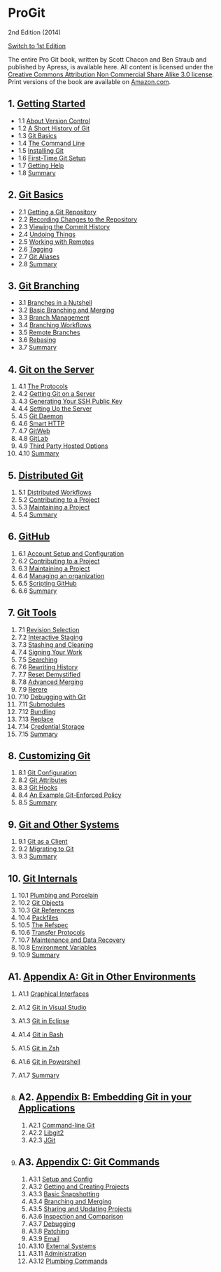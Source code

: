 # ProGit

2nd Edition (2014)

[Switch to 1st Edition](https://git-scm.com/book/en/v1)

The entire Pro Git book, written by Scott Chacon and Ben Straub and published by Apress, is available here. All content is licensed under the [Creative Commons Attribution Non Commercial Share Alike 3.0 license](https://creativecommons.org/licenses/by-nc-sa/3.0/). Print versions of the book are available on [Amazon.com](http://www.amazon.com/Pro-Git-Scott-Chacon/dp/1484200772?ie=UTF8&camp=1789&creative=9325&creativeASIN=1430218339&linkCode=as2&tag=git-sfconservancy-20).

## 1. [Getting Started](https://git-scm.com/book/en/v2/Getting-Started-About-Version-Control)

- 1.1 [About Version Control](https://git-scm.com/book/en/v2/Getting-Started-About-Version-Control)
- 1.2 [A Short History of Git](https://git-scm.com/book/en/v2/Getting-Started-A-Short-History-of-Git)
- 1.3 [Git Basics](https://git-scm.com/book/en/v2/Getting-Started-Git-Basics)
- 1.4 [The Command Line](https://git-scm.com/book/en/v2/Getting-Started-The-Command-Line)
- 1.5 [Installing Git](https://git-scm.com/book/en/v2/Getting-Started-Installing-Git)
- 1.6 [First-Time Git Setup](https://git-scm.com/book/en/v2/Getting-Started-First-Time-Git-Setup)
- 1.7 [Getting Help](https://git-scm.com/book/en/v2/Getting-Started-Getting-Help)
- 1.8 [Summary](https://git-scm.com/book/en/v2/Getting-Started-Summary)

## 2. [Git Basics](https://git-scm.com/book/en/v2/Git-Basics-Getting-a-Git-Repository)

- 2.1 [Getting a Git Repository](https://git-scm.com/book/en/v2/Git-Basics-Getting-a-Git-Repository)
- 2.2 [Recording Changes to the Repository](https://git-scm.com/book/en/v2/Git-Basics-Recording-Changes-to-the-Repository)
- 2.3 [Viewing the Commit History](https://git-scm.com/book/en/v2/Git-Basics-Viewing-the-Commit-History)
- 2.4 [Undoing Things](https://git-scm.com/book/en/v2/Git-Basics-Undoing-Things)
- 2.5 [Working with Remotes](https://git-scm.com/book/en/v2/Git-Basics-Working-with-Remotes)
- 2.6 [Tagging](https://git-scm.com/book/en/v2/Git-Basics-Tagging)
- 2.7 [Git Aliases](https://git-scm.com/book/en/v2/Git-Basics-Git-Aliases)
- 2.8 [Summary](https://git-scm.com/book/en/v2/Git-Basics-Summary)

## 3. [Git Branching](https://git-scm.com/book/en/v2/Git-Branching-Branches-in-a-Nutshell)

- 3.1 [Branches in a Nutshell](https://git-scm.com/book/en/v2/Git-Branching-Branches-in-a-Nutshell)
- 3.2 [Basic Branching and Merging](https://git-scm.com/book/en/v2/Git-Branching-Basic-Branching-and-Merging)
- 3.3 [Branch Management](https://git-scm.com/book/en/v2/Git-Branching-Branch-Management)
- 3.4 [Branching Workflows](https://git-scm.com/book/en/v2/Git-Branching-Branching-Workflows)
- 3.5 [Remote Branches](https://git-scm.com/book/en/v2/Git-Branching-Remote-Branches)
- 3.6 [Rebasing](https://git-scm.com/book/en/v2/Git-Branching-Rebasing)
- 3.7 [Summary](https://git-scm.com/book/en/v2/Git-Branching-Summary)

## 4. [Git on the Server](https://git-scm.com/book/en/v2/Git-on-the-Server-The-Protocols)

1. 4.1 [The Protocols](https://git-scm.com/book/en/v2/Git-on-the-Server-The-Protocols)
2. 4.2 [Getting Git on a Server](https://git-scm.com/book/en/v2/Git-on-the-Server-Getting-Git-on-a-Server)
3. 4.3 [Generating Your SSH Public Key](https://git-scm.com/book/en/v2/Git-on-the-Server-Generating-Your-SSH-Public-Key)
4. 4.4 [Setting Up the Server](https://git-scm.com/book/en/v2/Git-on-the-Server-Setting-Up-the-Server)
5. 4.5 [Git Daemon](https://git-scm.com/book/en/v2/Git-on-the-Server-Git-Daemon)
6. 4.6 [Smart HTTP](https://git-scm.com/book/en/v2/Git-on-the-Server-Smart-HTTP)
7. 4.7 [GitWeb](https://git-scm.com/book/en/v2/Git-on-the-Server-GitWeb)
8. 4.8 [GitLab](https://git-scm.com/book/en/v2/Git-on-the-Server-GitLab)
9. 4.9 [Third Party Hosted Options](https://git-scm.com/book/en/v2/Git-on-the-Server-Third-Party-Hosted-Options)
10. 4.10 [Summary](https://git-scm.com/book/en/v2/Git-on-the-Server-Summary)

## 5. [Distributed Git](https://git-scm.com/book/en/v2/Distributed-Git-Distributed-Workflows)

1. 5.1 [Distributed Workflows](https://git-scm.com/book/en/v2/Distributed-Git-Distributed-Workflows)
2. 5.2 [Contributing to a Project](https://git-scm.com/book/en/v2/Distributed-Git-Contributing-to-a-Project)
3. 5.3 [Maintaining a Project](https://git-scm.com/book/en/v2/Distributed-Git-Maintaining-a-Project)
4. 5.4 [Summary](https://git-scm.com/book/en/v2/Distributed-Git-Summary)

## 6. [GitHub](https://git-scm.com/book/en/v2/GitHub-Account-Setup-and-Configuration)

1. 6.1 [Account Setup and Configuration](https://git-scm.com/book/en/v2/GitHub-Account-Setup-and-Configuration)
2. 6.2 [Contributing to a Project](https://git-scm.com/book/en/v2/GitHub-Contributing-to-a-Project)
3. 6.3 [Maintaining a Project](https://git-scm.com/book/en/v2/GitHub-Maintaining-a-Project)
4. 6.4 [Managing an organization](https://git-scm.com/book/en/v2/GitHub-Managing-an-organization)
5. 6.5 [Scripting GitHub](https://git-scm.com/book/en/v2/GitHub-Scripting-GitHub)
6. 6.6 [Summary](https://git-scm.com/book/en/v2/GitHub-Summary)

## 7. [Git Tools](https://git-scm.com/book/en/v2/Git-Tools-Revision-Selection)

1. 7.1 [Revision Selection](https://git-scm.com/book/en/v2/Git-Tools-Revision-Selection)
2. 7.2 [Interactive Staging](https://git-scm.com/book/en/v2/Git-Tools-Interactive-Staging)
3. 7.3 [Stashing and Cleaning](https://git-scm.com/book/en/v2/Git-Tools-Stashing-and-Cleaning)
4. 7.4 [Signing Your Work](https://git-scm.com/book/en/v2/Git-Tools-Signing-Your-Work)
5. 7.5 [Searching](https://git-scm.com/book/en/v2/Git-Tools-Searching)
6. 7.6 [Rewriting History](https://git-scm.com/book/en/v2/Git-Tools-Rewriting-History)
7. 7.7 [Reset Demystified](https://git-scm.com/book/en/v2/Git-Tools-Reset-Demystified)
8. 7.8 [Advanced Merging](https://git-scm.com/book/en/v2/Git-Tools-Advanced-Merging)
9. 7.9 [Rerere](https://git-scm.com/book/en/v2/Git-Tools-Rerere)
10. 7.10 [Debugging with Git](https://git-scm.com/book/en/v2/Git-Tools-Debugging-with-Git)
11. 7.11 [Submodules](https://git-scm.com/book/en/v2/Git-Tools-Submodules)
12. 7.12 [Bundling](https://git-scm.com/book/en/v2/Git-Tools-Bundling)
13. 7.13 [Replace](https://git-scm.com/book/en/v2/Git-Tools-Replace)
14. 7.14 [Credential Storage](https://git-scm.com/book/en/v2/Git-Tools-Credential-Storage)
15. 7.15 [Summary](https://git-scm.com/book/en/v2/Git-Tools-Summary)

## 8. [Customizing Git](https://git-scm.com/book/en/v2/Customizing-Git-Git-Configuration)

1. 8.1 [Git Configuration](https://git-scm.com/book/en/v2/Customizing-Git-Git-Configuration)
2. 8.2 [Git Attributes](https://git-scm.com/book/en/v2/Customizing-Git-Git-Attributes)
3. 8.3 [Git Hooks](https://git-scm.com/book/en/v2/Customizing-Git-Git-Hooks)
4. 8.4 [An Example Git-Enforced Policy](https://git-scm.com/book/en/v2/Customizing-Git-An-Example-Git-Enforced-Policy)
5. 8.5 [Summary](https://git-scm.com/book/en/v2/Customizing-Git-Summary)

## 9. [Git and Other Systems](https://git-scm.com/book/en/v2/Git-and-Other-Systems-Git-as-a-Client)

1. 9.1 [Git as a Client](https://git-scm.com/book/en/v2/Git-and-Other-Systems-Git-as-a-Client)
2. 9.2 [Migrating to Git](https://git-scm.com/book/en/v2/Git-and-Other-Systems-Migrating-to-Git)
3. 9.3 [Summary](https://git-scm.com/book/en/v2/Git-and-Other-Systems-Summary)

## 10. [Git Internals](https://git-scm.com/book/en/v2/Git-Internals-Plumbing-and-Porcelain)

1. 10.1 [Plumbing and Porcelain](https://git-scm.com/book/en/v2/Git-Internals-Plumbing-and-Porcelain)
2. 10.2 [Git Objects](https://git-scm.com/book/en/v2/Git-Internals-Git-Objects)
3. 10.3 [Git References](https://git-scm.com/book/en/v2/Git-Internals-Git-References)
4. 10.4 [Packfiles](https://git-scm.com/book/en/v2/Git-Internals-Packfiles)
5. 10.5 [The Refspec](https://git-scm.com/book/en/v2/Git-Internals-The-Refspec)
6. 10.6 [Transfer Protocols](https://git-scm.com/book/en/v2/Git-Internals-Transfer-Protocols)
7. 10.7 [Maintenance and Data Recovery](https://git-scm.com/book/en/v2/Git-Internals-Maintenance-and-Data-Recovery)
8. 10.8 [Environment Variables](https://git-scm.com/book/en/v2/Git-Internals-Environment-Variables)
9. 10.9 [Summary](https://git-scm.com/book/en/v2/Git-Internals-Summary)

## A1. [Appendix A: Git in Other Environments](https://git-scm.com/book/en/v2/Appendix-A%3A-Git-in-Other-Environments-Graphical-Interfaces)

1. A1.1 [Graphical Interfaces](https://git-scm.com/book/en/v2/Appendix-A%3A-Git-in-Other-Environments-Graphical-Interfaces)
2. A1.2 [Git in Visual Studio](https://git-scm.com/book/en/v2/Appendix-A%3A-Git-in-Other-Environments-Git-in-Visual-Studio)
3. A1.3 [Git in Eclipse](https://git-scm.com/book/en/v2/Appendix-A%3A-Git-in-Other-Environments-Git-in-Eclipse)
4. A1.4 [Git in Bash](https://git-scm.com/book/en/v2/Appendix-A%3A-Git-in-Other-Environments-Git-in-Bash)
5. A1.5 [Git in Zsh](https://git-scm.com/book/en/v2/Appendix-A%3A-Git-in-Other-Environments-Git-in-Zsh)
6. A1.6 [Git in Powershell](https://git-scm.com/book/en/v2/Appendix-A%3A-Git-in-Other-Environments-Git-in-Powershell)
7. A1.7 [Summary](https://git-scm.com/book/en/v2/Appendix-A%3A-Git-in-Other-Environments-Summary)


1. ## A2. [Appendix B: Embedding Git in your Applications](https://git-scm.com/book/en/v2/Appendix-B%3A-Embedding-Git-in-your-Applications-Command-line-Git)

   1. A2.1 [Command-line Git](https://git-scm.com/book/en/v2/Appendix-B%3A-Embedding-Git-in-your-Applications-Command-line-Git)
   2. A2.2 [Libgit2](https://git-scm.com/book/en/v2/Appendix-B%3A-Embedding-Git-in-your-Applications-Libgit2)
   3. A2.3 [JGit](https://git-scm.com/book/en/v2/Appendix-B%3A-Embedding-Git-in-your-Applications-JGit)

2. ## A3. [Appendix C: Git Commands](https://git-scm.com/book/en/v2/Appendix-C%3A-Git-Commands-Setup-and-Config)

   1. A3.1 [Setup and Config](https://git-scm.com/book/en/v2/Appendix-C%3A-Git-Commands-Setup-and-Config)
   2. A3.2 [Getting and Creating Projects](https://git-scm.com/book/en/v2/Appendix-C%3A-Git-Commands-Getting-and-Creating-Projects)
   3. A3.3 [Basic Snapshotting](https://git-scm.com/book/en/v2/Appendix-C%3A-Git-Commands-Basic-Snapshotting)
   4. A3.4 [Branching and Merging](https://git-scm.com/book/en/v2/Appendix-C%3A-Git-Commands-Branching-and-Merging)
   5. A3.5 [Sharing and Updating Projects](https://git-scm.com/book/en/v2/Appendix-C%3A-Git-Commands-Sharing-and-Updating-Projects)
   6. A3.6 [Inspection and Comparison](https://git-scm.com/book/en/v2/Appendix-C%3A-Git-Commands-Inspection-and-Comparison)
   7. A3.7 [Debugging](https://git-scm.com/book/en/v2/Appendix-C%3A-Git-Commands-Debugging)
   8. A3.8 [Patching](https://git-scm.com/book/en/v2/Appendix-C%3A-Git-Commands-Patching)
   9. A3.9 [Email](https://git-scm.com/book/en/v2/Appendix-C%3A-Git-Commands-Email)
   10. A3.10 [External Systems](https://git-scm.com/book/en/v2/Appendix-C%3A-Git-Commands-External-Systems)
   11. A3.11 [Administration](https://git-scm.com/book/en/v2/Appendix-C%3A-Git-Commands-Administration)
   12. A3.12 [Plumbing Commands](https://git-scm.com/book/en/v2/Appendix-C%3A-Git-Commands-Plumbing-Commands)
